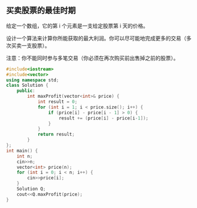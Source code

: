## 买卖股票的最佳时期

给定一个数组，它的第 i 个元素是一支给定股票第 i 天的价格。

设计一个算法来计算你所能获取的最大利润。你可以尽可能地完成更多的交易（多次买卖一支股票）。

注意：你不能同时参与多笔交易（你必须在再次购买前出售掉之前的股票）。

```c++
#include<iostream>
#include<vector>
using namespace std;
class Solution {
	public:
		int maxProfit(vector<int>& price) {
			int result = 0;
			for (int i = 1; i < price.size(); i++) {
				if (price[i] - price[i - 1] > 0) {
					result += (price[i] - price[i-1]);
				}
			}
			return result;
		}
}; 
int main() {
	int n;
    cin>>n;
    vector<int> price(n);
    for (int i = 0; i < n; i++) {
		cin>>price[i];
	}
	Solution Q;
	cout<<Q.maxProfit(price);
}
```

